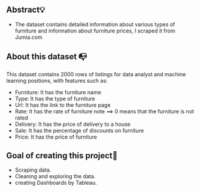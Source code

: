 ## Abstract💡
* The dataset contains detailed information about various types of furniture and information about furniture prices, I scraped it from Jumia.com

## About this dataset 📭
This dataset contains 2000 rows of listings for data analyst and machine learning positions, with features such as:

- Furniture: It has the furniture name
- Type: It has the type of furniture
- Url: It has the link to the furniture page
- Rate: It has the rate of furniture
note ==&gt; 0 means that the furniture is not rated
- Delivery: It has the price of delivery to a house
- Sale: It has the percentage of discounts on furniture
- Price: It has the price of furniture


## Goal of creating this project🎯

* Scraping data.
* Cleaning and exploring the data.
* creating Dashboards by Tableau.
